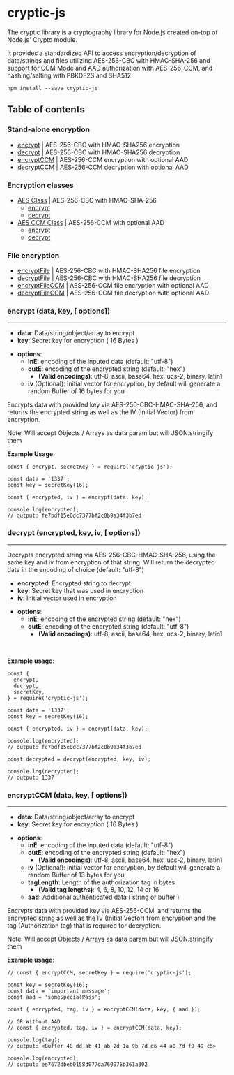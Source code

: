 # cryptic-js

The cryptic library is a cryptography library for Node.js created on-top of Node.js' Crypto module.

It provides a standardized API to access encryption/decryption of data/strings and files utilizing AES-256-CBC with HMAC-SHA-256 and support for CCM Mode and AAD authorization with AES-256-CCM, and hashing/salting with PBKDF2S and SHA512.

```
npm install --save cryptic-js
```

## Table of contents

### Stand-alone encryption

- [encrypt](#encrypt) | AES-256-CBC with HMAC-SHA256 encryption
- [decrypt](#decrypt) | AES-256-CBC with HMAC-SHA256 decryption
- [encryptCCM](#encryptCCM) | AES-256-CCM encryption with optional AAD
- [decryptCCM](#decryptCCM) | AES-256-CCM decryption with optional AAD

### Encryption classes

- [AES Class](#AES-Class) | AES-256-CBC with HMAC-SHA-256
  - [encrypt](#AES.encrypt)
  - [decrypt](#AES.decrypt)
- [AES CCM Class](#AES-CCM-Class) | AES-256-CCM with optional AAD
  - [encrypt](#AES_CCM.encrypt)
  - [decrypt](#AES_CCM.decrypt)

### File encryption

- [encryptFile](#encryptFile) | AES-256-CBC with HMAC-SHA256 file encryption
- [decryptFile](#decryptFile) | AES-256-CBC with HMAC-SHA256 file decryption
- [encryptFileCCM](#encryptFileCCM) | AES-256-CCM file encryption with optional AAD
- [decryptFileCCM](#decryptFileCCM) | AES-256-CCM file decryption with optional AAD

### <b>encrypt (data, key, [ options])</b>

---

- <b>data</b>: Data/string/object/array to encrypt
- <b>key</b>: Secret key for encryption ( 16 Bytes )

* <b>options</b>:
  - <b>inE</b>: encoding of the inputed data (default: "utf-8")
  - <b>outE</b>: encoding of the encrypted string (default: "hex")
    - <b>(Valid encodings)</b>: utf-8, ascii, base64, hex, ucs-2, binary, latin1
  - <b>iv</b> (Optional): Initial vector for encryption, by default will generate a random Buffer of 16 bytes for you

Encrypts data with provided key via AES-256-CBC-HMAC-SHA-256, and returns the encrypted string as well as the IV (Initial Vector) from encryption.

Note: Will accept Objects / Arrays as data param but will JSON.stringify them

<b>Example Usage</b>:

```
const { encrypt, secretKey } = require('cryptic-js');

const data = '1337';
const key = secretKey(16);

const { encrypted, iv } = encrypt(data, key);

console.log(encrypted);
// output: fe7bdf15e0dc7377bf2c0b9a34f3b7ed
```

### <b>decrypt (encrypted, key, iv, [ options])</b>

---

Decrypts encrypted string via AES-256-CBC-HMAC-SHA-256, using the same key and iv from encryption of that string. Will return the decrypted data in the encoding of choice (default: "utf-8")

- <b>encrypted</b>: Encrypted string to decrypt
- <b>key</b>: Secret key that was used in encryption
- <b>iv</b>: Initial vector used in encryption

* <b>options</b>:
  - <b>inE</b>: encoding of the encrypted string (default: "hex")
  - <b>outE</b>: encoding of the encrypted string (default: "utf-8")
    - <b>(Valid encodings)</b>: utf-8, ascii, base64, hex, ucs-2, binary, latin1

<br/>

<b>Example usage</b>:

```
const {
  encrypt,
  decrypt,
  secretKey,
} = require('cryptic-js');

const data = '1337';
const key = secretKey(16);

const { encrypted, iv } = encrypt(data, key);

console.log(encrypted);
// output: fe7bdf15e0dc7377bf2c0b9a34f3b7ed

const decrypted = decrypt(encrypted, key, iv);

console.log(decrypted);
// output: 1337
```

### <b>encryptCCM (data, key, [ options])</b>

---

- <b>data</b>: Data/string/object/array to encrypt
- <b>key</b>: Secret key for encryption ( 16 Bytes )

* <b>options</b>:
  - <b>inE</b>: encoding of the inputed data (default: "utf-8")
  - <b>outE</b>: encoding of the encrypted string (default: "hex")
    - <b>(Valid encodings)</b>: utf-8, ascii, base64, hex, ucs-2, binary, latin1
  - <b>iv</b> (Optional): Initial vector for encryption, by default will generate a random Buffer of 13 bytes for you
  - <b>tagLength</b>: Length of the authorization tag in bytes
    - <b>(Valid tag lengths)</b>: 4, 6, 8, 10, 12, 14 or 16
  - <b>aad</b>: Additional authenticated data ( string or buffer )

Encrypts data with provided key via AES-256-CCM, and returns the encrypted string as well as the IV (Initial Vector) from encryption and the tag (Authorization tag) that is required for decryption.

Note: Will accept Objects / Arrays as data param but will JSON.stringify them

<b>Example usage</b>:

```
// const { encryptCCM, secretKey } = require('cryptic-js');

const key = secretKey(16);
const data = 'important message';
const aad = 'someSpecialPass';

const { encrypted, tag, iv } = encryptCCM(data, key, { aad });

// OR Without AAD
// const { encrypted, tag, iv } = encryptCCM(data, key);

console.log(tag);
// output: <Buffer 48 dd ab 41 ab 2d 1a 9b 7d d6 44 a0 7d f9 49 c5>

console.log(encrypted);
// output: ee7672dbeb0158d077da760976b361a302

```
